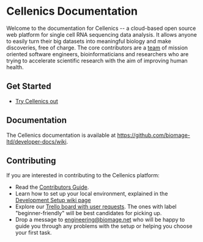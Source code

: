 Cellenics Documentation
=================================
Welcome to the documentation for Cellenics -- a cloud-based open source web platform for single cell RNA sequencing data analysis. It allows anyone to easily turn their big datasets into meaningful biology and make discoveries, free of charge. The core contributors are a [team](https://www.biomage.net/our-team) of mission oriented software engineers, bioinformaticians and researchers who are trying to accelerate scientific research with the aim of improving human health.

Get Started
----------

- [Try Cellenics out](https://scp.biomage.net/)

Documentation
----------
The Cellenics documentation is available at https://github.com/biomage-ltd/developer-docs/wiki.

Contributing
----------
If you are interested in contributing to the Cellenics platform:

- Read the [Contributors Guide](https://github.com/biomage-ltd/developer-docs/wiki/Contributors-Guide).
- Learn how to set up your local environment, explained in the [Development Setup wiki page](https://github.com/biomage-ltd/developer-docs/wiki/Cellenics-Development---Setup)
- Explore our [Trello board with user requests](https://trello.com/b/zPaytPFR/usability-studies). The ones with label "beginner-friendly" will be best candidates for picking up.
- Drop a message to engineering@biomage.net who will be happy to guide you through any problems with the setup or helping you choose your first task.
